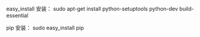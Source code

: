 easy_install 安装：
	sudo apt-get install python-setuptools python-dev build-essential

pip 安装：
	sudo easy_install pip